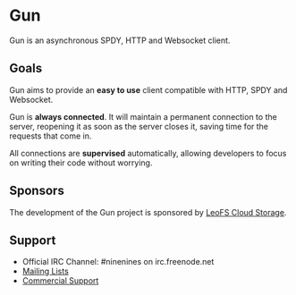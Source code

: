 Gun
===

Gun is an asynchronous SPDY, HTTP and Websocket client.

Goals
-----

Gun aims to provide an **easy to use** client compatible with
HTTP, SPDY and Websocket.

Gun is **always connected**. It will maintain a permanent
connection to the server, reopening it as soon as the server
closes it, saving time for the requests that come in.

All connections are **supervised** automatically, allowing
developers to focus on writing their code without worrying.

Sponsors
--------

The development of the Gun project is sponsored
by [LeoFS Cloud Storage](http://www.leofs.org).

Support
-------

 *  Official IRC Channel: #ninenines on irc.freenode.net
 *  [Mailing Lists](http://lists.ninenines.eu)
 *  [Commercial Support](http://ninenines.eu/support)
